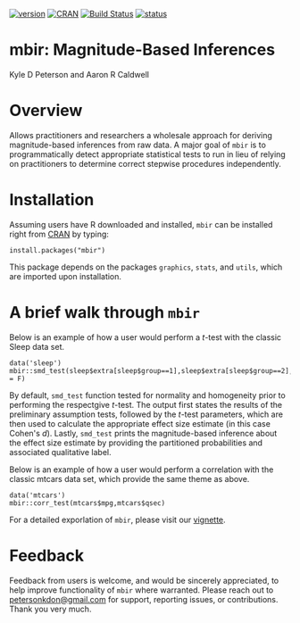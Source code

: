 [![version](http://www.r-pkg.org/badges/version/mbir)](https://cran.r-project.org/package=mbir)
[![CRAN](https://cranlogs.r-pkg.org/badges/mbir)](https://cran.r-project.org/web/packages/mbir/index.html)
[![Build Status](https://travis-ci.org/kdpeterson51/mbir.svg?branch=master)](https://travis-ci.org/kdpeterson51/mbir)
[![status](http://joss.theoj.org/papers/ff46731883f6f27042a27fc970f3b150/status.svg)](http://joss.theoj.org/papers/ff46731883f6f27042a27fc970f3b150)

# mbir: Magnitude-Based Inferences
Kyle D Peterson and Aaron R Caldwell

# Overview
Allows practitioners and researchers a wholesale approach for deriving magnitude-based inferences from raw data. A major goal of `mbir` is to programmatically detect appropriate statistical tests to run in lieu of relying on practitioners to determine correct stepwise procedures independently.

# Installation
Assuming users have R downloaded and installed, `mbir` can be installed right from [CRAN](https://cran.r-project.org/web/packages/mbir/index.html) by typing: 

```
install.packages("mbir")
```
This package depends on the packages `graphics`, `stats`, and `utils`, which are imported upon installation.

# A brief walk through `mbir`
Below is an example of how a user would perform a *t*-test with the classic Sleep data set.
```
data('sleep')
mbir::smd_test(sleep$extra[sleep$group==1],sleep$extra[sleep$group==2],paired = F)
```
By default, `smd_test` function tested for normality and homogeneity prior to performing the respectgive *t*-test. The output first states the results of the preliminary assumption tests, followed by the *t*-test parameters, which are then used to calculate the appropriate effect size estimate (in this case Cohen's *d*). Lastly, `smd_test` prints the magnitude-based inference about the effect size estimate by providing the partitioned probabilities and associated qualitative label. 

Below is an example of how a user would perform a correlation with the classic mtcars data set, which provide the same theme as above.
```
data('mtcars')
mbir::corr_test(mtcars$mpg,mtcars$qsec)
```
For a detailed exporlation of `mbir`, please visit our [vignette](http://www.mbir-project.us/mbir.pdf).
# Feedback
Feedback from users is welcome, and would be sincerely appreciated, to help improve functionality of `mbir` where warranted. Please reach out to petersonkdon@gmail.com for support, reporting issues, or contributions. Thank you very much.
